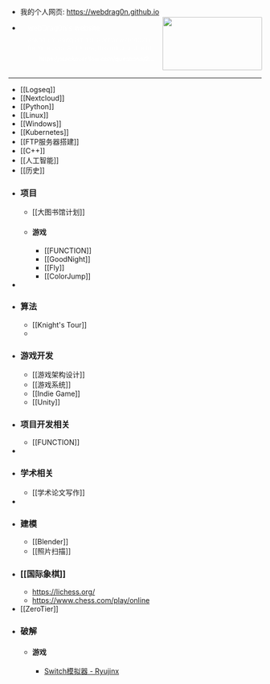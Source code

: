 - 我的个人网页: https://webdrag0n.github.io
- <div contenteditable="false" data-content-editable-void="true"><div style="display: flex; color: rgb(255, 255, 255)"><a rel="noopener noreferrer" style="display: block; color: inherit; text-decoration: none; flex-grow: 1; min-width: 0px;" href="https://webdrag0n.github.io"><div class="notion-focusable" role="button" tabindex="0" style="user-select: none; transition: background 20ms ease-in 0s; cursor: pointer; width: 100%; display: flex; flex-wrap: wrap-reverse; align-items: stretch; text-align: left; overflow: hidden; border: 1px solid rgba(255, 255, 255, 0.16); border-radius: 3px; position: relative; color: inherit; fill: inherit;"><div style="flex: 4 1 180px; padding: 12px 14px 14px; overflow: hidden; text-align: left;"><div style="font-size: 14px; line-height: 20px; color: rgb(255, 255, 255); white-space: nowrap; overflow: hidden; text-overflow: ellipsis; min-height: 24px; margin-bottom: 2px;">webDrag0n's website</div><div style="font-size: 12px; line-height: 16px; color: rgba(255, 255, 255, 0.65); height: 32px; overflow: hidden;">Asked I'm using Git-1.9.0-preview20140217 for Windows. As I know, this release should fix the issue with too long filenames. But not for me. Surely I'm doing something wrong: I did git config core.longpaths true and git add . and then git commit. Everything went well.</div><div style="display: flex; margin-top: 6px;"><img src="https://cdn.sstatic.net/Sites/stackoverflow/Img/apple-touch-icon@2.png?v=73d79a89bded" style="width: 16px; height: 16px; min-width: 16px; margin-right: 6px;"><div style="font-size: 12px; line-height: 16px; color: rgb(255, 255, 255); white-space: nowrap; overflow: hidden; text-overflow: ellipsis;">https://stackoverflow.com/questions/22575662/filename-too-long-in-git-for-windows</div></div></div><div style="flex: 1 1 180px; display: block; position: relative;"><div style="position: absolute; inset: 0px;"><div style="width: 100%; height: 100%;"><img src="https://cdn.sstatic.net/Sites/stackoverflow/Img/apple-touch-icon@2.png?v=73d79a89bded" style="display: block; object-fit: cover; border-radius: 1px; width: 100%; height: 100%;"></div></div></div></div></a></div></div>
- ---
- [[Logseq]]
- [[Nextcloud]]
- [[Python]]
- [[Linux]]
- [[Windows]]
- [[Kubernetes]]
- [[FTP服务器搭建]]
- [[C++]]
- [[人工智能]]
- [[历史]]
- ### 项目
	- [[大图书馆计划]]
	- #### 游戏
		- [[FUNCTION]]
		- [[GoodNight]]
		- [[Fly]]
		- [[ColorJump]]
-
- ### 算法
	- [[Knight's Tour]]
	-
- ### 游戏开发
	- [[游戏架构设计]]
	- [[游戏系统]]
	- [[Indie Game]]
	- [[Unity]]
- ### 项目开发相关
	- [[FUNCTION]]
-
- ### 学术相关
	- [[学术论文写作]]
-
- ### 建模
	- [[Blender]]
	- [[照片扫描]]
- ### [[国际象棋]]
	- https://lichess.org/
	- https://www.chess.com/play/online
- [[ZeroTier]]
- ### 破解
	- #### 游戏
		- [Switch模拟器 - Ryujinx](https://ryujinx.org/)